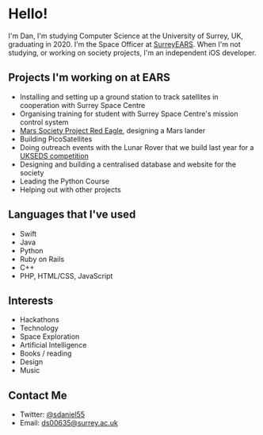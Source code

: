 # Hello!

I'm Dan, I'm studying Computer Science at the University of Surrey, UK, graduating in 2020. I'm the Space Officer at [SurreyEARS](http://sureyears.co.uk). When I'm not studying, or working on society projects, I'm an independent iOS developer.

## Projects I'm working on at EARS
- Installing and setting up a ground station to track satellites in cooperation with Surrey Space Centre
- Organising training for student with Surrey Space Centre's mission control system
- [Mars Society Project Red Eagle](http://www.marssociety.org/mars-society-announces-red-eagle-international-student-engineering-contest-design-mars-lander), designing a Mars lander
- Building PicoSatellites
- Doing outreach events with the Lunar Rover that we build last year for a [UKSEDS competition](http://robotics.ukseds.org)
- Designing and building a centralised database and website for the society
- Leading the Python Course
- Helping out with other projects

## Languages that I've used
- Swift
- Java
- Python
- Ruby on Rails
- C++
- PHP, HTML/CSS, JavaScript

## Interests
- Hackathons
- Technology
- Space Exploration
- Artificial Intelligence
- Books / reading
- Design
- Music

## Contact Me
- Twitter: [@sdaniel55](https://twitter.com/sdaniel55)
- Email: [ds00635@surrey.ac.uk](mailto:ds00635@surrey.ac.uk)